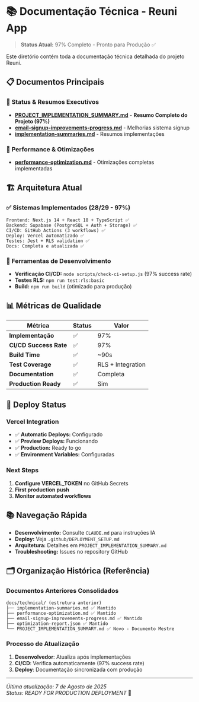 # 📚 Documentação Técnica - Reuni App

> **Status Atual:** 97% Completo - Pronto para Produção ✅

Este diretório contém toda a documentação técnica detalhada do projeto Reuni.

## 📋 Documentos Principais

### 🎯 **Status & Resumos Executivos**
- **[PROJECT_IMPLEMENTATION_SUMMARY.md](./PROJECT_IMPLEMENTATION_SUMMARY.md)** - **Resumo Completo do Projeto (97%)**
- **[email-signup-improvements-progress.md](./email-signup-improvements-progress.md)** - Melhorias sistema signup
- **[implementation-summaries.md](./implementation-summaries.md)** - Resumos implementações

### 🚀 **Performance & Otimizações**  
- **[performance-optimization.md](./performance-optimization.md)** - Otimizações completas implementadas

## 🏗️ Arquitetura Atual

### ✅ Sistemas Implementados (28/29 - 97%)
```
Frontend: Next.js 14 + React 18 + TypeScript ✅
Backend: Supabase (PostgreSQL + Auth + Storage) ✅  
CI/CD: GitHub Actions (3 workflows) ✅
Deploy: Vercel automatizado ✅
Testes: Jest + RLS validation ✅
Docs: Completa e atualizada ✅
```

### 🔧 Ferramentas de Desenvolvimento
- **Verificação CI/CD:** `node scripts/check-ci-setup.js` (97% success rate)
- **Testes RLS:** `npm run test:rls:basic` 
- **Build:** `npm run build` (otimizado para produção)

## 📊 Métricas de Qualidade

| Métrica | Status | Valor |
|---------|--------|-------|
| **Implementação** | ✅ | 97% |
| **CI/CD Success Rate** | ✅ | 97% |
| **Build Time** | ✅ | ~90s |
| **Test Coverage** | ✅ | RLS + Integration |
| **Documentation** | ✅ | Completa |
| **Production Ready** | ✅ | Sim |

## 🚀 Deploy Status

### Vercel Integration
- ✅ **Automatic Deploys:** Configurado
- ✅ **Preview Deploys:** Funcionando  
- ✅ **Production:** Ready to go
- ✅ **Environment Variables:** Configuradas

### Next Steps
1. **Configure VERCEL_TOKEN** no GitHub Secrets
2. **First production push** 
3. **Monitor automated workflows**

## 📚 Navegação Rápida

- **Desenvolvimento:** Consulte `CLAUDE.md` para instruções IA
- **Deploy:** Veja `.github/DEPLOYMENT_SETUP.md` 
- **Arquitetura:** Detalhes em `PROJECT_IMPLEMENTATION_SUMMARY.md`
- **Troubleshooting:** Issues no repository GitHub

## 🗂️ Organização Histórica (Referência)

### Documentos Anteriores Consolidados
```
docs/technical/ (estrutura anterior)
├── implementation-summaries.md ✅ Mantido
├── performance-optimization.md ✅ Mantido  
├── email-signup-improvements-progress.md ✅ Mantido
├── optimization-report.json ✅ Mantido
└── PROJECT_IMPLEMENTATION_SUMMARY.md ✅ Novo - Documento Mestre
```

### Processo de Atualização
1. **Desenvolvedor**: Atualiza após implementações
2. **CI/CD**: Verifica automaticamente (97% success rate)
3. **Deploy**: Documentação sincronizada com produção

---

*Última atualização: 7 de Agosto de 2025*  
*Status: READY FOR PRODUCTION DEPLOYMENT* 🚀